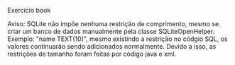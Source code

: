 Exercicio book

Aviso: SQLite não impõe nenhuma restrição de comprimento, mesmo se criar um banco de dados manualmente pela classe SQLiteOpenHelper. Exemplo: "name TEXT(10)", mesmo existindo a restrição no códgio SQL, os valores continuarão sendo adicionados normalmente. Devido a isso, as restrições de tamanho foram feitas por código java e xml.